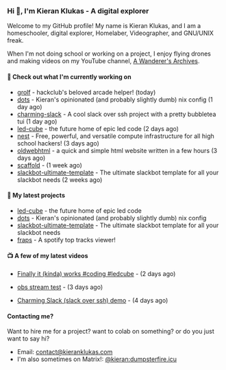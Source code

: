 ### Hi 👋, I'm Kieran Klukas - A digital explorer 

Welcome to my GitHub profile! My name is Kieran Klukas, and I am a homeschooler, digital explorer, Homelaber, Videographer, and GNU/UNIX freak.

When I'm not doing school or working on a project, I enjoy flying drones and making videos on my YouTube channel, [A Wanderer's Archives](https://youtube.com/@wanderer.archives).

#### 👷 Check out what I'm currently working on

- [grolf](https://github.com/kcoderhtml/grolf) - hackclub's beloved arcade helper! (today)
- [dots](https://github.com/kcoderhtml/dots) - Kieran's opinionated (and probably slightly dumb) nix config (1 day ago)
- [charming-slack](https://github.com/kcoderhtml/charming-slack) - A cool slack over ssh project with a pretty bubbletea tui (1 day ago)
- [led-cube](https://github.com/kcoderhtml/led-cube) - the future home of epic led code (2 days ago)
- [nest](https://github.com/hackclub/nest) - Free, powerful, and versatile compute infrastructure for all high school hackers! (3 days ago)
- [oldwebhtml](https://github.com/kcoderhtml/oldwebhtml) - a quick and simple html website written in a few hours (3 days ago)
- [scaffold](https://github.com/kcoderhtml/scaffold) -  (1 week ago)
- [slackbot-ultimate-template](https://github.com/kcoderhtml/slackbot-ultimate-template) - The ultimate slackbot template for all your slackbot needs (2 weeks ago)

#### 🌱 My latest projects

- [led-cube](https://github.com/kcoderhtml/led-cube) - the future home of epic led code
- [dots](https://github.com/kcoderhtml/dots) - Kieran's opinionated (and probably slightly dumb) nix config
- [slackbot-ultimate-template](https://github.com/kcoderhtml/slackbot-ultimate-template) - The ultimate slackbot template for all your slackbot needs
- [fraps](https://github.com/kcoderhtml/fraps) - A spotify top tracks viewer!

#### 📺 A few of my latest videos

- [Finally it (kinda) works #coding #ledcube](https://www.youtube.com/watch?v=Mfk6LF0zwZg) - (2 days ago)

- [obs stream test](https://www.youtube.com/watch?v=zJZ2PaQFEDw) - (3 days ago)

- [Charming Slack (slack over ssh) demo](https://www.youtube.com/watch?v=A8s2hTrSAds) - (4 days ago)



#### Contacting me?

Want to hire me for a project? want to colab on something? or do you just want to say hi?

- Email: [contact@kieranklukas.com](mailto:contact@kieranklukas.com)
- I'm also sometimes on Matrix!: [@kieran:dumpsterfire.icu](https://matrix.to/#/@kieran.matrix.dumpsterfire.icu)